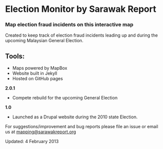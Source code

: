 # Election Monitor by Sarawak Report

### Map election fraud incidents on this interactive map

Created to keep track of election fraud incidents leading up and during the upcoming Malaysian General Election. 

## Tools:

- Maps powered by MapBox
- Website built in Jekyll
- Hosted on GitHub pages

**2.0.1**
- Compete rebuild for the upcoming General Election
 
**1.0**
- Launched as a Drupal website during the 2010 state Election.

For suggestions/improvement and bug reports please file an issue or email us at mapping@sarawakreport.org

Updated: 4 February 2013